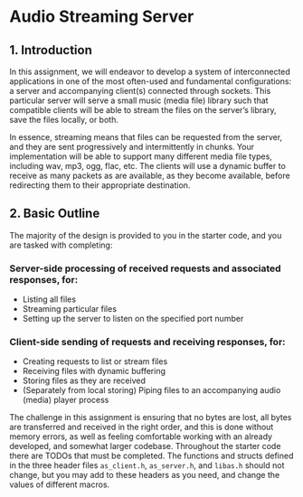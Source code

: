 # Audio Streaming Server

## 1. Introduction

In this assignment, we will endeavor to develop a system of interconnected applications in one of the most often-used and fundamental configurations: a server and accompanying client(s) connected through sockets. This particular server will serve a small music (media file) library such that compatible clients will be able to stream the files on the server’s library, save the files locally, or both.

In essence, streaming means that files can be requested from the server, and they are sent progressively and intermittently in chunks. Your implementation will be able to support many different media file types, including wav, mp3, ogg, flac, etc. The clients will use a dynamic buffer to receive as many packets as are available, as they become available, before redirecting them to their appropriate destination.

## 2. Basic Outline

The majority of the design is provided to you in the starter code, and you are tasked with completing:

### Server-side processing of received requests and associated responses, for:
- Listing all files
- Streaming particular files
- Setting up the server to listen on the specified port number

### Client-side sending of requests and receiving responses, for:
- Creating requests to list or stream files
- Receiving files with dynamic buffering
- Storing files as they are received
- (Separately from local storing) Piping files to an accompanying audio (media) player process

The challenge in this assignment is ensuring that no bytes are lost, all bytes are transferred and received in the right order, and this is done without memory errors, as well as feeling comfortable working with an already developed, and somewhat larger codebase. Throughout the starter code there are TODOs that must be completed. The functions and structs defined in the three header files `as_client.h`, `as_server.h`, and `libas.h` should not change, but you may add to these headers as you need, and change the values of different macros.
